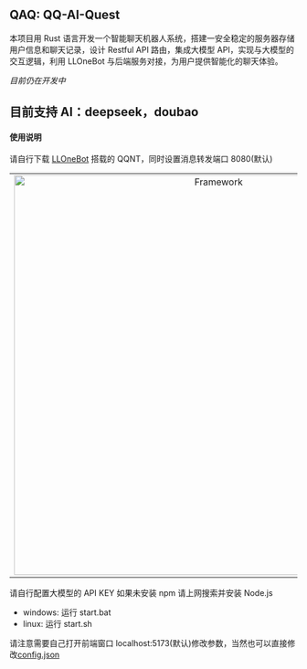 ## QAQ: QQ-AI-Quest

本项目用 Rust 语言开发一个智能聊天机器人系统，搭建一安全稳定的服务器存储用户信息和聊天记录，设计 Restful API 路由，集成大模型 API，实现与大模型的交互逻辑，利用 LLOneBot 与后端服务对接，为用户提供智能化的聊天体验。

_目前仍在开发中_

## 目前支持 AI：deepseek，doubao

#### 使用说明

请自行下载 [LLOneBot](https://github.com/LLOneBot/LLOneBot) 搭载的 QQNT，同时设置消息转发端口 8080(默认)
<table align="center">
  <tr>
    <td align="center"> 
      <img src="doc/FC5{N$``HO]R57GUWLX8D8G.jpg" alt="Framework" style="width: 700px;"/> 
      <br>
    </td>
  </tr>
</table>
 
请自行配置大模型的 API KEY
如果未安装 npm 请上网搜索并安装 Node.js

- windows: 运行 start.bat
- linux: 运行 start.sh

请注意需要自己打开前端窗口 localhost:5173(默认)修改参数，当然也可以直接修改[config.json](config.json)
